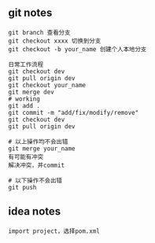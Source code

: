 ## git notes
    git branch 查看分支
    git checkout xxxx 切换到分支
    git checkout -b your_name 创建个人本地分支

    日常工作流程
    git checkout dev
    git pull origin dev
    git checkout your_name
    git merge dev
    # working
    git add .
    git commit -m "add/fix/modify/remove"
    git checkout dev
    git pull origin dev
    
    # 以上操作均不会出错
    git merge your_name
    有可能有冲突
    解决冲突，并commit

    # 以下操作不会出错
    git push
    
## idea notes
    import project，选择pom.xml